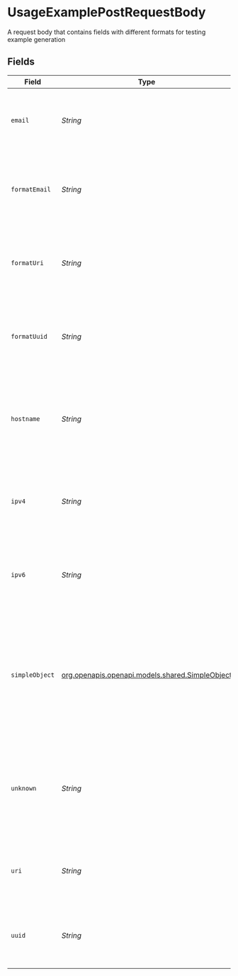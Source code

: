 # UsageExamplePostRequestBody

A request body that contains fields with different formats for testing example generation


## Fields

| Field                                                                                                                                                             | Type                                                                                                                                                              | Required                                                                                                                                                          | Description                                                                                                                                                       |
| ----------------------------------------------------------------------------------------------------------------------------------------------------------------- | ----------------------------------------------------------------------------------------------------------------------------------------------------------------- | ----------------------------------------------------------------------------------------------------------------------------------------------------------------- | ----------------------------------------------------------------------------------------------------------------------------------------------------------------- |
| `email`                                                                                                                                                           | *String*                                                                                                                                                          | :heavy_minus_sign:                                                                                                                                                | A field called email that will have emails generated as examples                                                                                                  |
| `formatEmail`                                                                                                                                                     | *String*                                                                                                                                                          | :heavy_minus_sign:                                                                                                                                                | A field formatted as an email that will have emails generated as examples                                                                                         |
| `formatUri`                                                                                                                                                       | *String*                                                                                                                                                          | :heavy_minus_sign:                                                                                                                                                | A field formatted as a uri that will have uris generated as examples                                                                                              |
| `formatUuid`                                                                                                                                                      | *String*                                                                                                                                                          | :heavy_minus_sign:                                                                                                                                                | A field formatted as a uuid that will have uuids generated as examples                                                                                            |
| `hostname`                                                                                                                                                        | *String*                                                                                                                                                          | :heavy_minus_sign:                                                                                                                                                | A field formatted as a hostname that will have hostnames generated as examples                                                                                    |
| `ipv4`                                                                                                                                                            | *String*                                                                                                                                                          | :heavy_minus_sign:                                                                                                                                                | A field formatted as an ipv4 that will have ipv4s generated as examples                                                                                           |
| `ipv6`                                                                                                                                                            | *String*                                                                                                                                                          | :heavy_minus_sign:                                                                                                                                                | A field formatted as an ipv6 that will have ipv6s generated as examples                                                                                           |
| `simpleObject`                                                                                                                                                    | [org.openapis.openapi.models.shared.SimpleObject](../../models/shared/SimpleObject.md)                                                                            | :heavy_minus_sign:                                                                                                                                                | A simple object that uses all our supported primitive types and enums and has optional properties.<br/><br/>[A link to the external docs.](https://docs.speakeasyapi.dev) |
| `unknown`                                                                                                                                                         | *String*                                                                                                                                                          | :heavy_minus_sign:                                                                                                                                                | A field formatted as an unknown that will have random strings generated as examples                                                                               |
| `uri`                                                                                                                                                             | *String*                                                                                                                                                          | :heavy_minus_sign:                                                                                                                                                | A field called uri that will have uris generated as examples                                                                                                      |
| `uuid`                                                                                                                                                            | *String*                                                                                                                                                          | :heavy_minus_sign:                                                                                                                                                | A field called uuid that will have uuids generated as examples                                                                                                    |